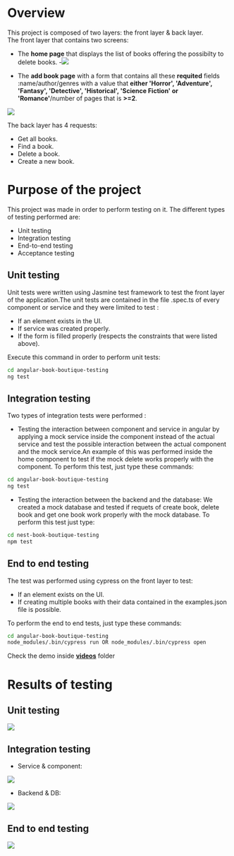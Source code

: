 # Overview
This project is composed of two layers: the front layer & back layer.  
The front layer that contains two screens: 
- The **home page** that displays the list of books  offering the possibilty to delete books.
-<img src="https://github.com/MayssaJaz/book-boutique-testing/blob/main/photos/front/home_page.png" />

- The **add book page** with a form that contains all these **requited** fields :name/author/genres with a value that **either 'Horror',
    'Adventure',
    'Fantasy',
    'Detective',
    'Historical',
    'Science Fiction' or
    'Romance'**/number of pages that is **>=2**.  
 <img src="https://github.com/MayssaJaz/book-boutique-testing/blob/main/photos/front/add_page.png" />

The back layer has 4 requests:
-  Get all books.
-  Find a book.
- Delete a book.
- Create a new book.

# Purpose of the project

This project was made in order to perform testing on it. The different types of testing performed are:

- Unit testing
- Integration testing
- End-to-end testing
- Acceptance testing



## Unit testing
Unit tests were written using Jasmine test framework to test the front layer of the application.The unit tests are contained in the file .spec.ts of every component or service and they were limited to test :
- If an element exists in the UI.
- If service was created properly.
- If the form is filled properly (respects the constraints that were listed above).

Execute this command in order to perform unit tests:

```bash
cd angular-book-boutique-testing
ng test
```

## Integration testing

Two types of integration tests were performed :
- Testing  the interaction between component and service in angular by applying a mock service inside the component instead of the actual service and test the possible interaction between the actual component and the mock service.An example of this was performed inside the home component to test if the mock delete works properly with the component.  To perform this test, just type these commands:
```bash
cd angular-book-boutique-testing
ng test
```
- Testing the interaction between the backend and the database: We created a mock database and tested if requets of create book, delete book and get one book work properly with the mock database. To perform this test just type:
```bash
cd nest-book-boutique-testing
npm test
```
## End to end testing
The test was performed using cypress on the front layer to test:
- If an element exists on the UI.
- If creating multiple books with their data contained in the examples.json file  is possible.

To perform the end to end tests, just type these commands:
```bash
cd angular-book-boutique-testing
node_modules/.bin/cypress run OR node_modules/.bin/cypress open
```
Check the demo inside **[videos](angular-book-boutique-testing/cypress/videos)** folder

# Results of testing
## Unit testing
<img src="https://github.com/MayssaJaz/book-boutique-testing/blob/main/photos/tests/Unit%26Integration_tests.png" />

## Integration testing
- Service & component:
<img src="https://github.com/MayssaJaz/book-boutique-testing/blob/main/photos/tests/Unit%26Integration_tests.png" />

- Backend & DB:
<img src="https://github.com/MayssaJaz/book-boutique-testing/blob/main/photos/tests/integration.png" />

## End to end testing
<img src="https://github.com/MayssaJaz/book-boutique-testing/blob/main/photos/tests/endtoend.png" />






